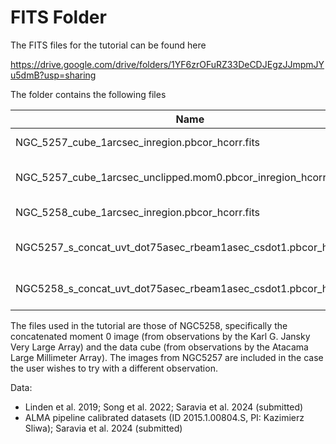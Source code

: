 # FITS Folder

The FITS files for the tutorial can be found here

https://drive.google.com/drive/folders/1YF6zrOFuRZ33DeCDJEgzJJmpmJYu5dmB?usp=sharing

The folder contains the following files

| Name  | Size | Description |
| ------------- | ------------- | ------------- |
| NGC_5257_cube_1arcsec_inregion.pbcor_hcorr.fits  | 429.2 MB  | Data cube of NGC5257 |
| NGC_5257_cube_1arcsec_unclipped.mom0.pbcor_inregion_hcorr.fits  | 984 KB | Unclipped moment 0 of NGC5257 |
| NGC_5258_cube_1arcsec_inregion.pbcor_hcorr.fits | 238.4 MB | Data cube of NGC5258 |
| NGC5257_s_concat_uvt_dot75asec_rbeam1asec_csdot1.pbcor_hcorr.fits | 1.015 KB | Concatenated image of NGC527 |
| NGC5258_s_concat_uvt_dot75asec_rbeam1asec_csdot1.pbcor_hcorr.fits | 1.015 KB | Concatenated image of NGC528 |

The files used in the tutorial are those of NGC5258, specifically the concatenated moment 0 image (from observations by the Karl G. Jansky Very Large Array) and the data cube (from observations by the Atacama Large Millimeter Array). The images from NGC5257 are included in the case the user wishes to try with a different observation.

Data:

- Linden et al. 2019; Song et al. 2022; Saravia et al. 2024 (submitted)
- ALMA pipeline
calibrated datasets (ID 2015.1.00804.S, PI: Kazimierz Sliwa); Saravia et al. 2024 (submitted)


